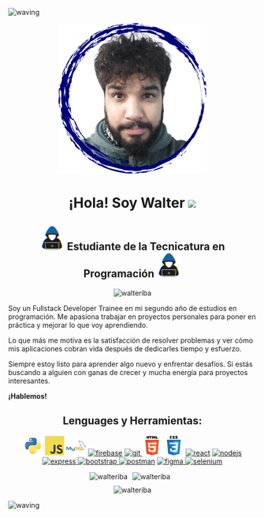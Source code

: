 ![waving](https://capsule-render.vercel.app/api?type=waving&height=150&color=0041c2&section=header&reversal=false)

<div align="center">
<img  src="https://raw.githubusercontent.com/Walteriba/Walteriba/main/foto.png" alt="Walterina" width="300"/>
</div>

<h1 align="center">¡Hola! Soy Walter <img src="https://media.giphy.com/media/hvRJCLFzcasrR4ia7z/giphy.gif" width="35"></h1>

<h2 align="center">
<img src="https://github.com/0xAbdulKhalid/0xAbdulKhalid/raw/main/assets/mdImages/about_me.gif" width="50"> Estudiante de la Tecnicatura en Programación 
<img src="https://github.com/0xAbdulKhalid/0xAbdulKhalid/raw/main/assets/mdImages/about_me.gif" width="50"></h2>

<p align="center"> <img src="https://komarev.com/ghpvc/?username=walteriba&label=Profile%20views&color=0e75b6&style=flat" alt="walteriba" /></p>

Soy un Fullstack Developer Trainee en mi segundo año de estudios en programación. Me apasiona trabajar en proyectos personales para poner en práctica y mejorar lo que voy aprendiendo.

Lo que más me motiva es la satisfacción de resolver problemas y ver cómo mis aplicaciones cobran vida después de dedicarles tiempo y esfuerzo.

Siempre estoy listo para aprender algo nuevo y enfrentar desafíos. Si estás buscando a alguien con ganas de crecer y mucha energía para proyectos interesantes.

**¡Hablemos!**

<h2 align="center">Lenguages y Herramientas:</h2>
<p align="center">
<a href="https://www.python.org" target="_blank" rel="noreferrer"><img src="https://raw.githubusercontent.com/devicons/devicon/master/icons/python/python-original.svg" alt="python" width="40" height="40"/></a>
<a href="https://developer.mozilla.org/en-US/docs/Web/JavaScript" target="_blank" rel="noreferrer"> <img src="https://raw.githubusercontent.com/devicons/devicon/master/icons/javascript/javascript-original.svg"
alt="javascript" width="40" height="40"/></a>
<a href="https://www.mysql.com/" target="_blank" rel="noreferrer"> <img src="https://raw.githubusercontent.com/devicons/devicon/master/icons/mysql/mysql-original-wordmark.svg" alt="mysql" width="40" height="40"/></a>
<a href="https://firebase.google.com/" target="_blank" rel="noreferrer"> <img src="https://www.vectorlogo.zone/logos/firebase/firebase-icon.svg" alt="firebase" width="40" height="40"/></a>
<a href="https://git-scm.com/" target="_blank" rel="noreferrer"> <img src="https://www.vectorlogo.zone/logos/git-scm/git-scm-icon.svg" alt="git" width="40" height="40"/> </a>
<a href="https://www.w3.org/html/" target="_blank" rel="noreferrer"> <img src="https://raw.githubusercontent.com/devicons/devicon/master/icons/html5/html5-original-wordmark.svg" alt="html5" width="40" height="40"/></a>
<a href="https://www.w3schools.com/css/" target="_blank" rel="noreferrer"> <img src="https://raw.githubusercontent.com/devicons/devicon/master/icons/css3/css3-original-wordmark.svg" alt="css3" width="40" height="40"/></a>
<a href="https://reactjs.org/" target="_blank" rel="noreferrer"> <img src="https://svgl.app/library/react.svg" alt="react" width="40" height="40"/></a>
<a href="https://nodejs.org" target="_blank" rel="noreferrer"> <img src="https://svgl.app/library/nodejs.svg" alt="nodejs" width="40" height="40"/></a>
<a href="https://expressjs.com" target="_blank" rel="noreferrer"> <img src="https://svgl.app/library/expressjs_dark.svg" alt="express" width="40" height="40"/> </a>
<a href="https://getbootstrap.com" target="_blank" rel="noreferrer"> <img src="https://svgl.app/library/bootstrap.svg" alt="bootstrap" width="40" height="40"/> </a> 
<a href="https://postman.com" target="_blank" rel="noreferrer"> <img src="https://www.vectorlogo.zone/logos/getpostman/getpostman-icon.svg" alt="postman" width="40" height="40"/></a>
<a href="https://www.figma.com/" target="_blank" rel="noreferrer"> <img src="https://www.vectorlogo.zone/logos/figma/figma-icon.svg" alt="figma" width="40" height="40"/> </a>
<a href="https://www.selenium.dev" target="_blank" rel="noreferrer"> <img src="https://www.svgrepo.com/show/354321/selenium.svg" alt="selenium" width="40" height="40"/></a>
</p>


<div style="display: flex; align-items: center; justify-content: center;">
<img style="align-self: flex-start; margin-right: 10px;" src="https://github-readme-stats.vercel.app/api?username=walteriba&show_icons=true&locale=en" alt="walteriba"/>
<img style="align-self: center; margin-right: 10px;" src="https://github-readme-stats.vercel.app/api/top-langs?username=walteriba&show_icons=true&locale=en&layout=compact" alt="walteriba"/>
</div>

<div align="center" style="margin-top: 10px">
  <img  src="https://github-readme-streak-stats.herokuapp.com/?user=walteriba&" alt="walteriba" />
</div>


![waving](https://capsule-render.vercel.app/api?type=waving&height=120&color=0041c2&section=footer&reversal=true)
